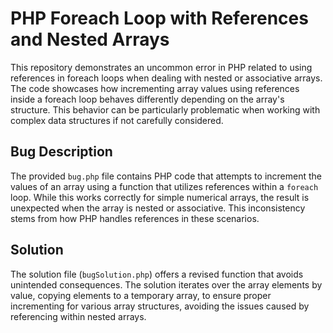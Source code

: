 # PHP Foreach Loop with References and Nested Arrays

This repository demonstrates an uncommon error in PHP related to using references in foreach loops when dealing with nested or associative arrays.  The code showcases how incrementing array values using references inside a foreach loop behaves differently depending on the array's structure. This behavior can be particularly problematic when working with complex data structures if not carefully considered.

## Bug Description
The provided `bug.php` file contains PHP code that attempts to increment the values of an array using a function that utilizes references within a `foreach` loop. While this works correctly for simple numerical arrays, the result is unexpected when the array is nested or associative. This inconsistency stems from how PHP handles references in these scenarios.

## Solution
The solution file (`bugSolution.php`) offers a revised function that avoids unintended consequences. The solution iterates over the array elements by value, copying elements to a temporary array, to ensure proper incrementing for various array structures, avoiding the issues caused by referencing within nested arrays.